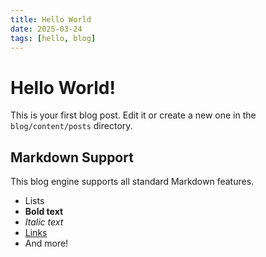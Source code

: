```yaml
---
title: Hello World
date: 2025-03-24
tags: [hello, blog]
---
```


# Hello World!

This is your first blog post. Edit it or create a new one in the `blog/content/posts` directory.

## Markdown Support

This blog engine supports all standard Markdown features.

- Lists
- **Bold text**
- *Italic text*
- [Links](https://example.com)
- And more!
